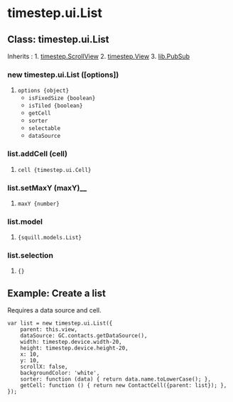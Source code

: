 # timestep.ui.List

## Class: timestep.ui.List

Inherits
:    1. [timestep.ScrollView](./timestep-scrollview.html)
     2. [timestep.View](./timestep-view.html)
     3. [lib.PubSub](./lib-pubsub.html)

### new timestep.ui.List ([options])
1. `options {object}`
	* `isFixedSize {boolean}`
	* `isTiled {boolean}`
	* `getCell`
	* `sorter`
	* `selectable`
	* `dataSource`

### list.addCell (cell)
1. `cell {timestep.ui.Cell}`

### list.setMaxY (maxY)__
1. `maxY {number}`

### list.model
1. `{squill.models.List}`

### list.selection
1. `{}`


## Example: Create a list

Requires a data source and cell.

~~~
var list = new timestep.ui.List({
	parent: this.view,
	dataSource: GC.contacts.getDataSource(),
	width: timestep.device.width-20,
	height: timestep.device.height-20,
	x: 10,
	y: 10,
	scrollX: false,
	backgroundColor: 'white',
	sorter: function (data) { return data.name.toLowerCase(); },
	getCell: function () { return new ContactCell({parent: list}); },
});
~~~
